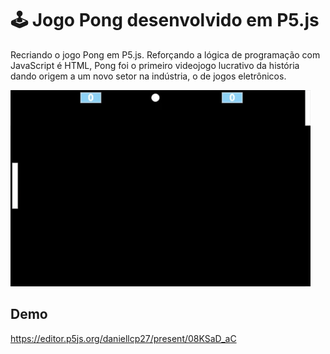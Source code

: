 # 🕹️ Jogo Pong desenvolvido em P5.js

Recriando o jogo Pong em P5.js. Reforçando a lógica de programação com JavaScript é HTML, Pong foi o primeiro videojogo lucrativo da história dando origem a um novo setor na indústria, o de jogos eletrônicos.

![Jogando_pingpong](https://github.com/dnpadua/Jogo-ping-pong/blob/master/PingPong/PingPong.gif)

## Demo
https://editor.p5js.org/daniellcp27/present/08KSaD_aC
